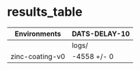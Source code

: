 # results_table
| Environments  |DATS-DELAY-10|
|---------------|-------------|
|               |logs/        |
|zinc-coating-v0|-4558 +/- 0  |
